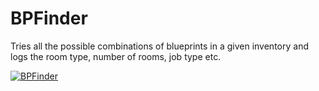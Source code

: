 # BPFinder
Tries all the possible combinations of blueprints in a given inventory and logs the room type, number of rooms, job type etc.

[![BPFinder](https://cstreams.github.io/BPFinder/icon.png)](https://cstreams.github.io/BPFinder/trim.mp4 "Example")

